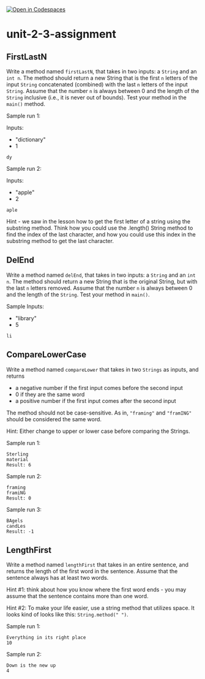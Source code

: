 [![Open in Codespaces](https://classroom.github.com/assets/launch-codespace-2972f46106e565e64193e422d61a12cf1da4916b45550586e14ef0a7c637dd04.svg)](https://classroom.github.com/open-in-codespaces?assignment_repo_id=16187863)
# unit-2-3-assignment

## FirstLastN
Write a method named `firstLastN`, that takes in two inputs: a `String` and an `int n`.  The method should return a new String that is the first `n` letters of the input `String` concatenated (combined) with the last `n` letters of the input `String`.  Assume that the number `n` is always between 0 and the length of the `String` inclusive
 (i.e., it is never out of bounds).  Test your method in the `main()` method.

Sample run 1:

Inputs:
* "dictionary"
* 1
```
dy
```
Sample run 2:

Inputs:
* "apple"
* 2
```
aple
```
Hint - we saw in the lesson how to get the first letter of a string using the substring method. Think how you could use the .length() String method to find the index of the last character, and how you could use this index in the substring method to get the last character.

## DelEnd
Write a method named `delEnd`, that takes in two inputs: a `String` and an `int n`.  The method should return a new String that is the original String, but with the last `n` letters removed.  Assume that the number `n` is always between 0 and the length of the `String`.  Test your method in `main()`.

Sample Inputs:
* "library"
* 5
```
li
```

## CompareLowerCase
Write a method named `compareLower` that takes in two `Strings` as inputs, and returns
* a negative number if the first input comes before the second input
* 0 if they are the same word
* a positive number if the first input comes after the second input

The method should not be case-sensitive.  As in, `"framing"` and `"framING"` should be considered the same word.

Hint: Either change to upper or lower case before comparing the Strings.

Sample run 1:
```
Sterling
material
Result: 6
```

Sample run 2:
```
framing
framiNG
Result: 0
```

Sample run 3:
```
BAgels
candLes
Result: -1
```

## LengthFirst
Write a method named `lengthFirst` that takes in an entire sentence, and returns the length of the first word in the sentence.  Assume that the sentence always has at least two words.

Hint #1: think about how you know where the first word ends - you may assume that the sentence contains more than one word.

Hint #2: To make your life easier, use a string method that utilizes space. It looks kind of looks like this: `String.method(" ")`.

Sample run 1:
```
Everything in its right place
10
```

Sample run 2:
```
Down is the new up
4
```
